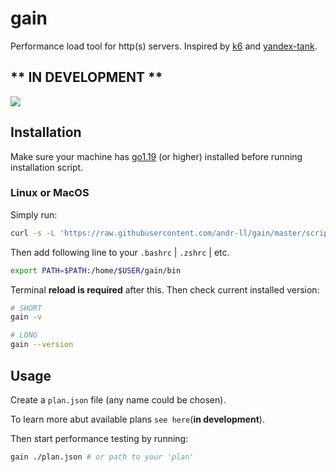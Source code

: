 # gain

Performance load tool for http(s) servers.
Inspired by [k6](https://github.com/grafana/k6) and [yandex-tank](https://github.com/yandex/yandex-tank).

## ** IN DEVELOPMENT **

<img src="https://github.com/andr-ll/gain/blob/master/assets/gain.png?raw=true"/>

## Installation

Make sure your machine has [go1.19](https://go.dev/doc/install) (or higher) installed before running installation script.

### Linux or MacOS

Simply run:

```bash
curl -s -L 'https://raw.githubusercontent.com/andr-ll/gain/master/scripts/install.sh' | bash
```

Then add following line to your `.bashrc` | `.zshrc` | etc.

```bash
export PATH=$PATH:/home/$USER/gain/bin
```

Terminal **reload is required** after this. Then check current installed version:

```bash
# SHORT
gain -v

# LONG
gain --version
```

## Usage

Create a `plan.json` file (any name could be chosen).

<!-- TODO add docs -->

To learn more abut available plans `see here`(**in development**).

Then start performance testing by running:

```bash
gain ./plan.json # or path to your 'plan'
```
